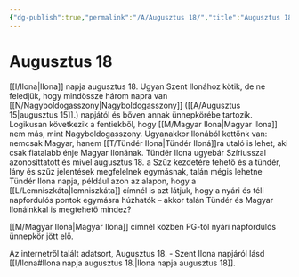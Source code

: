 ```yaml
---
{"dg-publish":true,"permalink":"/A/Augusztus 18/","title":"Augusztus 18","tags":["dg_uploaded"],"created":"2023-11-01T03:11","updated":"2023-11-02T03:43"}
---
```



# Augusztus 18

[[I/Ilona\|Ilona]] napja augusztus 18. Ugyan Szent Ilonához kötik, de ne feledjük, hogy mindössze három napra van [[N/Nagyboldogasszony\|Nagyboldogasszony]] ([[A/Augusztus 15\|augusztus 15]].) napjától és bőven annak ünnepkörébe tartozik. Logikusan következik a fentiekből, hogy [[M/Magyar Ilona\|Magyar Ilona]] nem más, mint Nagyboldogasszony. Ugyanakkor Ilonából kettőnk van: nemcsak Magyar, hanem [[T/Tündér Ilona\|Tündér Iloná]]ra utaló is lehet, aki csak fiatalabb énje Magyar Ilonának. Tündér Ilona ugyebár Szíriusszal azonosíttatott és mivel augusztus 18. a Szűz kezdetére tehető és a tündér, lány és szűz jelentések megfelelnek egymásnak, talán mégis lehetne Tündér Ilona napja, például azon az alapon, hogy a [[L/Lemniszkáta\|lemniszkáta]] címnél is azt látjuk, hogy a nyári és téli napfordulós pontok egymásra húzhatók – akkor talán Tündér és Magyar Ilonáinkkal is megtehető mindez?  

[[M/Magyar Ilona\|Magyar Ilona]] címnél közben PG-től nyári napfordulós ünnepkör jött elő.  

Az internetről talált adatsort, Augusztus 18. - Szent Ilona napjáról lásd [[I/Ilona#Ilona napja augusztus 18.\|Ilona napja augusztus 18]].  